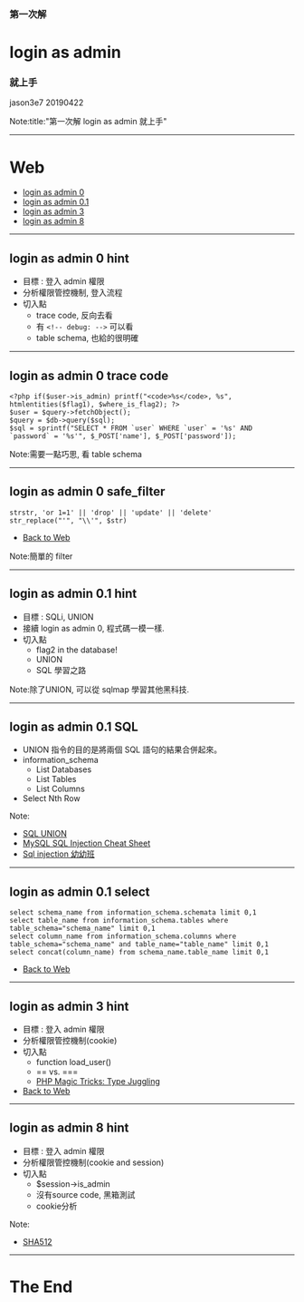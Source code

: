 ### 第一次解 
# login as admin
### 就上手

jason3e7 20190422

Note:title:"第一次解 login as admin 就上手"

---

# Web
* [login as admin 0](#/2)
* [login as admin 0.1](#/5)
* [login as admin 3](#/8)
* [login as admin 8](#/9)

---

## login as admin 0 hint
* 目標 : 登入 admin 權限
* 分析權限管控機制, 登入流程
* 切入點
  * trace code, 反向去看
  * 有 `<!-- debug: -->` 可以看
  * table schema, 也給的很明確

---

## login as admin 0 trace code
```
<?php if($user->is_admin) printf("<code>%s</code>, %s", htmlentities($flag1), $where_is_flag2); ?>
$user = $query->fetchObject();
$query = $db->query($sql);
$sql = sprintf("SELECT * FROM `user` WHERE `user` = '%s' AND `password` = '%s'", $_POST['name'], $_POST['password']);
```

Note:需要一點巧思, 看 table schema

---

## login as admin 0 safe_filter
```
strstr, 'or 1=1' || 'drop' || 'update' || 'delete'
str_replace("'", "\\'", $str)
```
* [Back to Web](#/1)

Note:簡單的 filter

---

## login as admin 0.1 hint
* 目標 : SQLi, UNION
* 接續 login as admin 0, 程式碼一模一樣.
* 切入點
  * flag2 in the database!
  * UNION
  * SQL 學習之路

Note:除了UNION, 可以從 sqlmap 學習其他黑科技.

---

## login as admin 0.1 SQL
* UNION 指令的目的是將兩個 SQL 語句的結果合併起來。
* information_schema
  * List Databases
  * List Tables
  * List Columns
* Select Nth Row

Note:
* [SQL UNION](https://www.1keydata.com/tw/sql/sqlunion.html)
* [MySQL SQL Injection Cheat Sheet](http://pentestmonkey.net/cheat-sheet/sql-injection/mysql-sql-injection-cheat-sheet)
* [Sql injection 幼幼班](https://www.slideshare.net/hugolu/sql-injection-61608454)

---

## login as admin 0.1 select
```
select schema_name from information_schema.schemata limit 0,1
select table_name from information_schema.tables where table_schema="schema_name" limit 0,1
select column_name from information_schema.columns where table_schema="schema_name" and table_name="table_name" limit 0,1
select concat(column_name) from schema_name.table_name limit 0,1
```
* [Back to Web](#/1)

---

## login as admin 3 hint
* 目標 : 登入 admin 權限
* 分析權限管控機制(cookie)
* 切入點
  * function load_user()
  * == vs. ===
  * [PHP Magic Tricks: Type Juggling](https://www.owasp.org/images/6/6b/PHPMagicTricks-TypeJuggling.pdf)
* [Back to Web](#/1)

---

## login as admin 8 hint
* 目標 : 登入 admin 權限
* 分析權限管控機制(cookie and session)
* 切入點
  * $session->is_admin
  * 沒有source code, 黑箱測試
  * cookie分析

Note:
* [SHA512](https://emn178.github.io/online-tools/sha512.html)  

---

# The End
